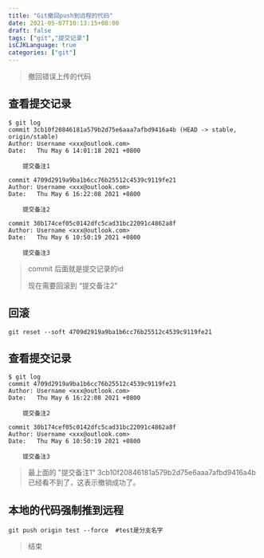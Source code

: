 ```yaml
---
title: "Git撤回push到远程的代码"
date: 2021-05-07T10:13:15+08:00
draft: false
tags: ["git","提交记录"]
isCJKLanguage: true
categories: ["git"]
---
```


> 撤回错误上传的代码

## 查看提交记录

```shell
$ git log
commit 3cb10f20846181a579b2d75e6aaa7afbd9416a4b (HEAD -> stable, origin/stable)
Author: Username <xxx@outlook.com>
Date:   Thu May 6 14:01:18 2021 +0800

    提交备注1

commit 4709d2919a9ba1b6cc76b25512c4539c9119fe21
Author: Username <xxx@outlook.com>
Date:   Thu May 6 16:22:08 2021 +0800

    提交备注2

commit 30b174cef05c0142dfc5cad31bc22091c4862a8f
Author: Username <xxx@outlook.com>
Date:   Thu May 6 10:50:19 2021 +0800

    提交备注3

```

> commit 后面就是提交记录的id
>
> 现在需要回滚到 “提交备注2” 

## 回滚

```shell
git reset --soft 4709d2919a9ba1b6cc76b25512c4539c9119fe21
```

## 查看提交记录

```shell
$ git log
commit 4709d2919a9ba1b6cc76b25512c4539c9119fe21
Author: Username <xxx@outlook.com>
Date:   Thu May 6 16:22:08 2021 +0800

    提交备注2

commit 30b174cef05c0142dfc5cad31bc22091c4862a8f
Author: Username <xxx@outlook.com>
Date:   Thu May 6 10:50:19 2021 +0800

    提交备注3
```

> 最上面的 "提交备注1" 3cb10f20846181a579b2d75e6aaa7afbd9416a4b 已经看不到了，这表示撤销成功了。

## 本地的代码强制推到远程

```shell
git push origin test --force  #test是分支名字
```

> 结束